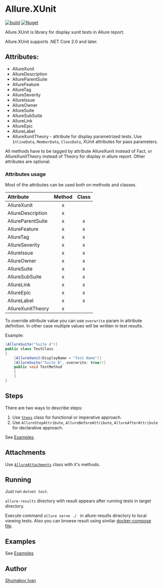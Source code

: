 # Allure.XUnit

[![build](https://github.com/Tinkoff/Allure.XUnit/actions/workflows/dotnet.yml/badge.svg)](https://github.com/Tinkoff/Allure.XUnit/actions/workflows/dotnet.yml)
[![Nuget](https://img.shields.io/nuget/v/Allure.XUnit)](https://www.nuget.org/packages/Allure.XUnit/)

Allure.XUnit is library for display xunit tests in Allure report.

Allure.XUnit supports .NET Core 2.0 and later.

## Attributes:

* AllureXunit
* AllureDescription
* AllureParentSuite
* AllureFeature
* AllureTag
* AllureSeverity
* AllureIssue
* AllureOwner
* AllureSuite
* AllureSubSuite
* AllureLink
* AllureEpic
* AllureLabel
* AllureXunitTheory - attribute for display parametrized tests. Use ```InlineData```, ```MemberData```, ```ClassData```,
  XUnit attributes for pass parameters.

All methods have to be tagged by attribute AllureXunit instead of Fact, or AllureXunitTheory instead of Theory for
display in allure report. Other attributes are optional.

### Attributes usage

Most of the attributes can be used both on methods and classes.

| Attribute | Method | Class |
|:------------------|:---:|:---:|
| AllureXunit       |  x  |     |
| AllureDescription |  x  |     |
| AllureParentSuite |  x  |  x  |
| AllureFeature     |  x  |  x  |
| AllureTag         |  x  |  x  |
| AllureSeverity    |  x  |  x  |
| AllureIssue       |  x  |  x  |
| AllureOwner       |  x  |  x  |
| AllureSuite       |  x  |  x  |
| AllureSubSuite    |  x  |  x  |
| AllureLink        |  x  |  x  |
| AllureEpic        |  x  |  x  |
| AllureLabel       |  x  |  x  |
| AllureXunitTheory |  x  |     |

To override attribute value you can use `overwrite` param in attribute definition.
In other case multiple values will be written in test results.

Example:
```c#
[AllureSuite("Suite A")]
public class TestClass
{
    [AllureXunit(DisplayName = "Test Name")]
    [AllureSuite("Suite B", overwrite: true))]
    public void TestMethod
    {
    }
}
```

## Steps
There are two ways to describe steps:
1. Use [`Steps`](src/Allure.XUnit/Steps.cs) class for functional or imperative approach.
2. Use `AllureStepAttribute`, `AllureBeforeAttribute`, `AllureAfterAttribute` for declarative approach.

See [Examples](src/Allure.Xunit.StepExtensions.Examples/ExampleSteps.cs).

## Attachments
Use [`AllureAttachments`](src/Allure.XUnit/AllureAttachments.cs) class with it's methods.

## Running

Just run `dotnet test`.

`allure-results` directory with result appears after running tests in target directory.

Execute command ```allure serve ./ ``` in allure-results directory to local viewing tests. Also you can browse result
using similar [docker-compose file](./src/Allure.XUnit.Examples/docker-compose.yaml).

## Examples

See [Examples](src/Allure.XUnit.Examples)

## Author
[Shumakov Ivan](https://github.com/IvanWR1995)
